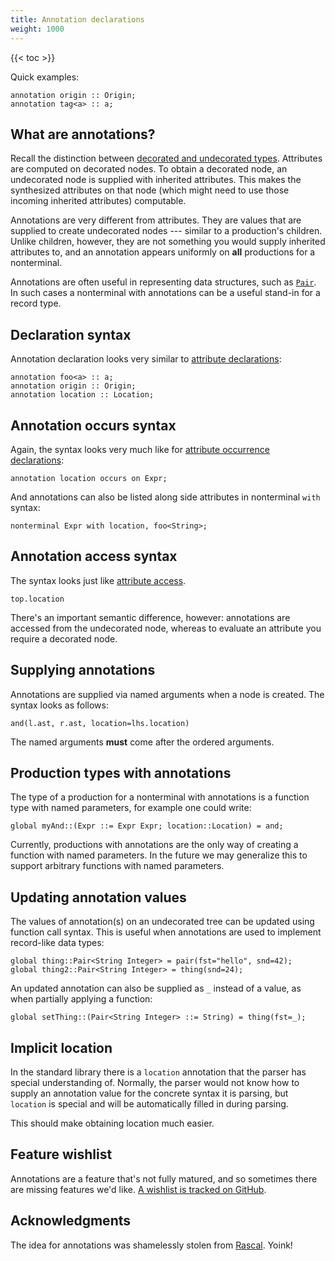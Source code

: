 ```yaml
---
title: Annotation declarations
weight: 1000
---
```


{{< toc >}}

Quick examples:

```
annotation origin :: Origin;
annotation tag<a> :: a;
```

## What are annotations?

Recall the distinction between [decorated and undecorated types](../../../concepts/decorated-vs-undecorated).
Attributes are computed on decorated nodes.
To obtain a decorated node, an undecorated node is supplied with inherited attributes.
This makes the synthesized attributes on that node (which might need to use those incoming inherited attributes) computable. 

Annotations are very different from attributes.
They are values that are supplied to create undecorated nodes --- similar to a production's children.
Unlike children, however, they are not something you would supply inherited attributes to, and an annotation appears uniformly on **all** productions for a nonterminal.

Annotations are often useful in representing data structures, such as [`Pair`](/silver/ref/lib/pair).
In such cases a nonterminal with annotations can be a useful stand-in for a record type.

## Declaration syntax

Annotation declaration looks very similar to [attribute declarations](/silver/ref/decl/attributes/):

```
annotation foo<a> :: a;
annotation origin :: Origin;
annotation location :: Location;
```

## Annotation occurs syntax

Again, the syntax looks very much like for [attribute occurrence declarations](/silver/ref/decl/occurs/):

```
annotation location occurs on Expr;
```

And annotations can also be listed along side attributes in nonterminal `with` syntax:

```
nonterminal Expr with location, foo<String>;
```

## Annotation access syntax

The syntax looks just like [attribute access](/silver/ref/stmt/equations/).

```
top.location
```

There's an important semantic difference, however: annotations are accessed from the undecorated node, whereas to evaluate an attribute you require a decorated node.

## Supplying annotations

Annotations are supplied via named arguments when a node is created.
The syntax looks as follows:

```
and(l.ast, r.ast, location=lhs.location)
```

The named arguments **must** come after the ordered arguments.

## Production types with annotations

The type of a production for a nonterminal with annotations is a function type with named parameters, for example one could write:

```
global myAnd::(Expr ::= Expr Expr; location::Location) = and;
```

Currently, productions with annotations are the only way of creating a function with named parameters.
In the future we may generalize this to support arbitrary functions with named parameters.

## Updating annotation values

The values of annotation(s) on an undecorated tree can be updated using function call syntax.
This is useful when annotations are used to implement record-like data types:
```
global thing::Pair<String Integer> = pair(fst="hello", snd=42);
global thing2::Pair<String Integer> = thing(snd=24);
```

An updated annotation can also be supplied as `_` instead of a value, as when partially applying a function:
```
global setThing::(Pair<String Integer> ::= String) = thing(fst=_);
```

## Implicit location

In the standard library there is a `location` annotation that the parser has special understanding of.
Normally, the parser would not know how to supply an annotation value for the concrete syntax it is parsing, but `location` is special and will be automatically filled in during parsing.

This should make obtaining location much easier.

## Feature wishlist

Annotations are a feature that's not fully matured, and so sometimes there are missing features we'd like.
[A wishlist is tracked on GitHub](https://github.com/melt-umn/silver/issues/32).

## Acknowledgments

The idea for annotations was shamelessly stolen from [Rascal](https://www.rascal-mpl.org/). Yoink!

